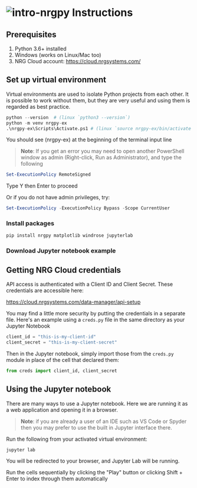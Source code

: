 # ![intro-nrgpy](https://www.gravatar.com/avatar/6282094b092c756acc9f7552b164edfe?s=24) Instructions

## Prerequisites

1. Python 3.6+ installed
1. Windows (works on Linux/Mac too)
1. NRG Cloud account: https://cloud.nrgsystems.com/


## Set up virtual environment

Virtual environments are used to isolate Python projects from each 
other. It is possible to work without them, but they are very useful 
and using them is regarded as best practice. 

```python 
python --version  # (linux `python3 --version`)
python -m venv nrgpy-ex
.\nrgpy-ex\Scripts\Activate.ps1 # (linux `source nrgpy-ex/bin/activate`)
```

You should see (nrgpy-ex) at the beginning of the terminal input 
line 

> __Note__: If you get an error you may need to open another PowerShell 
> window as admin (Right-click, Run as Administrator), and type the following

```powershell
Set-ExecutionPolicy RemoteSigned
``` 

 Type Y then Enter to proceed

Or if you do not have admin privileges, try:

```powershell
Set-ExecutionPolicy -ExecutionPolicy Bypass -Scope CurrentUser
```

### Install packages
```powershell
pip install nrgpy matplotlib windrose jupyterlab
```

### Download Jupyter notebook example

## Getting NRG Cloud credentials

API access is authenticated with a Client ID and Client Secret. These 
credentials are accessible here:

https://cloud.nrgsystems.com/data-manager/api-setup

You may find a little more security by putting the credentials in a 
separate file. Here's an example using a `creds.py` file in the same 
directory as your Jupyter Notebook

```python creds.py
client_id = "this-is-my-client-id"
client_secret = "this-is-my-client-secret"
```

Then in the Jupyter notebook, simply import those from the `creds.py` module in
place of the cell that declared them:

```python
from creds import client_id, client_secret
```

## Using the Jupyter notebook

There are many ways to use a Jupyter notebook. Here we are 
running it as a web application and opening it in a browser.

> __Note__: if you are already a user of an IDE such as VS Code or Spyder then 
> you may prefer to use the built in Jupyter interface there.

Run the following from your activated virtual environment:

```powershell
jupyter lab
```

You will be redirected to your browser, and Jupyter Lab will be running.

Run the cells sequentially by clicking the "Play" button or clicking 
Shift + Enter to index through them automatically
